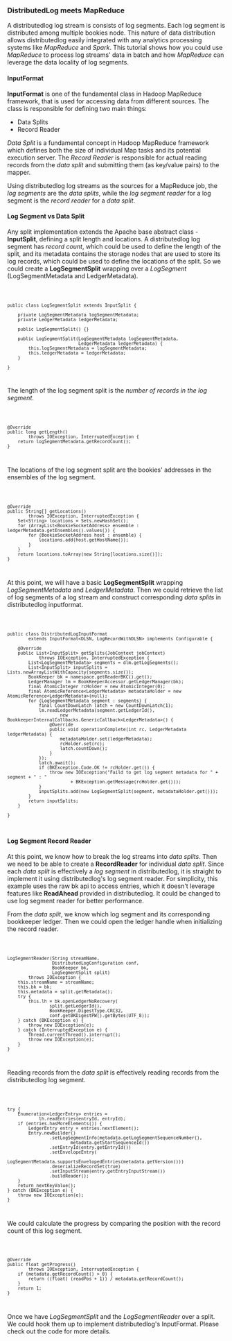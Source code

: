 ### DistributedLog meets MapReduceA distributedlog log stream is consists of log segments. Each log segment is distributedamong multiple bookies node. This nature of data distribution allows distributedlog easilyintegrated with any analytics processing systems like *MapReduce* and *Spark*. This tutorialshows how you could use *MapReduce* to process log streams' data in batch and how *MapReduce*can leverage the data locality of log segments.#### InputFormat**InputFormat** is one of the fundamental class in Hadoop MapReduce framework, that is usedfor accessing data from different sources. The class is responsible for defining two mainthings:- Data Splits- Record Reader*Data Split* is a fundamental concept in Hadoop MapReduce framework which defines boththe size of individual Map tasks and its potential execution server. The *Record Reader* isresponsible for actual reading records from the *data split* and submitting them (as key/valuepairs) to the mapper.Using distributedlog log streams as the sources for a MapReduce job, the *log segments* arethe *data splits*, while the *log segment reader* for a log segment is the *record reader* fora *data split*.#### Log Segment vs Data SplitAny split implementation extends the Apache base abstract class - **InputSplit**, defining asplit length and locations. A distributedlog log segment has *record count*, which could be usedto define the length of the split, and its metadata contains the storage nodes that are used tostore its log records, which could be used to define the locations of the split. So we couldcreate a **LogSegmentSplit** wrapping over a *LogSegment* (LogSegmentMetadata and LedgerMetadata).<code>    public class LogSegmentSplit extends InputSplit {        private LogSegmentMetadata logSegmentMetadata;        private LedgerMetadata ledgerMetadata;        public LogSegmentSplit() {}        public LogSegmentSplit(LogSegmentMetadata logSegmentMetadata,                               LedgerMetadata ledgerMetadata) {            this.logSegmentMetadata = logSegmentMetadata;            this.ledgerMetadata = ledgerMetadata;        }    }</code>The length of the log segment split is the *number of records in the log segment*.<code>    @Override    public long getLength()            throws IOException, InterruptedException {        return logSegmentMetadata.getRecordCount();    }</code>The locations of the log segment split are the bookies' addresses in the ensembles ofthe log segment.<code>    @Override    public String[] getLocations()            throws IOException, InterruptedException {        Set<String> locations = Sets.newHashSet();        for (ArrayList<BookieSocketAddress> ensemble : ledgerMetadata.getEnsembles().values()) {            for (BookieSocketAddress host : ensemble) {                locations.add(host.getHostName());            }        }        return locations.toArray(new String[locations.size()]);    }</code>At this point, we will have a basic **LogSegmentSplit** wrapping *LogSegmentMetadata* and*LedgerMetadata*. Then we could retrieve the list of log segments of a log stream and constructcorresponding *data splits* in distributedlog inputformat.<code>    public class DistributedLogInputFormat            extends InputFormat<DLSN, LogRecordWithDLSN> implements Configurable {        @Override        public List<InputSplit> getSplits(JobContext jobContext)                throws IOException, InterruptedException {            List<LogSegmentMetadata> segments = dlm.getLogSegments();            List<InputSplit> inputSplits = Lists.newArrayListWithCapacity(segments.size());            BookKeeper bk = namespace.getReaderBKC().get();            LedgerManager lm = BookKeeperAccessor.getLedgerManager(bk);            final AtomicInteger rcHolder = new AtomicInteger(0);            final AtomicReference<LedgerMetadata> metadataHolder = new AtomicReference<LedgerMetadata>(null);            for (LogSegmentMetadata segment : segments) {                final CountDownLatch latch = new CountDownLatch(1);                lm.readLedgerMetadata(segment.getLedgerId(),                        new BookkeeperInternalCallbacks.GenericCallback<LedgerMetadata>() {                    @Override                    public void operationComplete(int rc, LedgerMetadata ledgerMetadata) {                        metadataHolder.set(ledgerMetadata);                        rcHolder.set(rc);                        latch.countDown();                    }                });                latch.await();                if (BKException.Code.OK != rcHolder.get()) {                    throw new IOException("Faild to get log segment metadata for " + segment + " : "                            + BKException.getMessage(rcHolder.get()));                }                inputSplits.add(new LogSegmentSplit(segment, metadataHolder.get()));            }            return inputSplits;        }    }</code>#### Log Segment Record ReaderAt this point, we know how to break the log streams into *data splits*. Then we need to be ableto create a **RecordReader** for individual *data split*. Since each *data split* is effectivelya *log segment* in distributedlog, it is straight to implement it using distributedlog's log segmentreader. For simplicity, this example uses the raw bk api to access entries, which it doesn'tleverage features like **ReadAhead** provided in distributedlog. It could be changed touse log segment reader for better performance.From the *data split*, we know which log segment and its corresponding bookkeeper ledger. Thenwe could open the ledger handle when initializing the record reader.<code>    LogSegmentReader(String streamName,                     DistributedLogConfiguration conf,                     BookKeeper bk,                     LogSegmentSplit split)            throws IOException {        this.streamName = streamName;        this.bk = bk;        this.metadata = split.getMetadata();        try {            this.lh = bk.openLedgerNoRecovery(                    split.getLedgerId(),                    BookKeeper.DigestType.CRC32,                    conf.getBKDigestPW().getBytes(UTF_8));        } catch (BKException e) {            throw new IOException(e);        } catch (InterruptedException e) {            Thread.currentThread().interrupt();            throw new IOException(e);        }    }</code>Reading records from the *data split* is effectively reading records from the distributedloglog segment.<code>    try {        Enumeration<LedgerEntry> entries =                lh.readEntries(entryId, entryId);        if (entries.hasMoreElements()) {            LedgerEntry entry = entries.nextElement();            Entry.newBuilder()                    .setLogSegmentInfo(metadata.getLogSegmentSequenceNumber(),                            metadata.getStartSequenceId())                    .setEntryId(entry.getEntryId())                    .setEnvelopeEntry(                            LogSegmentMetadata.supportsEnvelopedEntries(metadata.getVersion()))                    .deserializeRecordSet(true)                    .setInputStream(entry.getEntryInputStream())                    .buildReader();        }        return nextKeyValue();    } catch (BKException e) {        throw new IOException(e);    }</code>We could calculate the progress by comparing the position with the record count of this log segment.<code>    @Override    public float getProgress()            throws IOException, InterruptedException {        if (metadata.getRecordCount() > 0) {            return ((float) (readPos + 1)) / metadata.getRecordCount();        }        return 1;    }</code>Once we have *LogSegmentSplit* and the *LogSegmentReader* over a split. We could hook them up toimplement distributedlog's InputFormat. Please check out the code for more details.